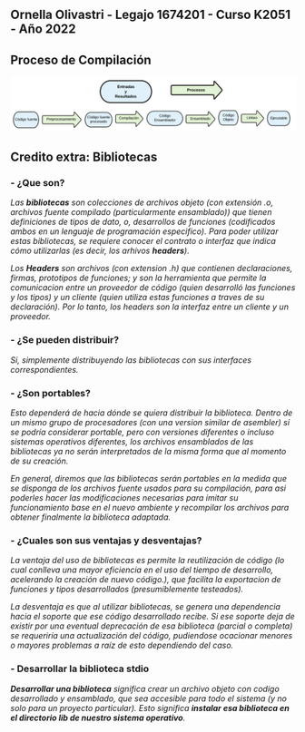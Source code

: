 ## Ornella Olivastri - Legajo 1674201 - Curso K2051 - Año 2022 

## Proceso de Compilación
![](proceso%20de%20compilacion.PNG)

## Credito extra: Bibliotecas

### - ¿Que son?
*Las **bibliotecas** son colecciones de archivos objeto (con extensión .o, archivos fuente compilado (particularmente ensamblado)) que tienen definiciones de tipos de dato, o, desarrollos de funciones (codificados ambos en un lenguaje de programación especifico). Para poder utilizar estas bibliotecas, se requiere conocer el contrato o interfaz que indica cómo utilizarlas (es decir, los arhivos **headers**).*

*Los **Headers** son archivos (con extension .h) que contienen declaraciones, firmas, prototipos de funciones; y  son la herramienta que permite la comunicacion entre un proveedor de código (quien desarrolló las funciones y los tipos) y un cliente (quien utiliza estas funciones a traves de su declaración). Por lo tanto, los headers son la interfaz entre un cliente y un proveedor.*

### - ¿Se pueden distribuir?
*Si, simplemente distribuyendo las bibliotecas con sus interfaces correspondientes.*

### - ¿Son portables?
*Esto dependerá de hacia dónde se quiera distribuir la biblioteca. Dentro de un mismo grupo de procesadores (con una version similar de asembler) sí se podría considerar portable, pero con versiones diferentes o incluso sistemas operativos diferentes, los archivos ensamblados de las bibliotecas ya no serán interpretados de la misma forma que al momento de su creación.*

*En general, diremos que las bibliotecas serán portables en la medida que se disponga de los archivos fuente usados para su compilación, para asi poderles hacer las modificaciones necesarias para imitar su funcionamiento base en el nuevo ambiente y recompilar los archivos para obtener finalmente la biblioteca adaptada.*

### - ¿Cuales son sus ventajas y desventajas?
*La ventaja del uso de bibliotecas es permite la reutilización de código (lo cual conlleva una mayor eficiencia en el uso del tiempo de desarrollo, acelerando la creación de nuevo código.), que facilita la exportacion de funciones y tipos desarrollados (presumiblemente testeados).*

*La desventaja es que al utilizar bibliotecas, se genera una dependencia hacia el soporte que ese código desarrollado recibe. Si ese soporte deja de existir por una eventual deprecación de esa biblioteca (parcial o completa) se requeriría una actualización del código, pudiendose ocacionar menores o mayores problemas a raíz de esto dependiendo del caso.*

### - Desarrollar la biblioteca **stdio**
***Desarrollar una biblioteca** significa crear un archivo objeto con codigo desarrollado y ensamblado, que sea accesible para todo el sistema (y no solo para un proyecto particular). Esto significa **instalar esa biblioteca en el directorio lib de nuestro sistema operativo**.* 
 
